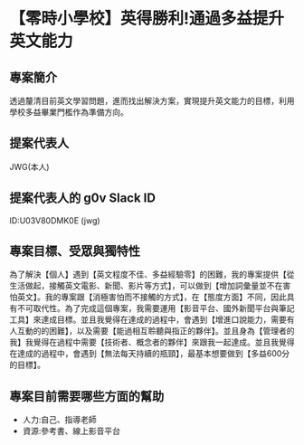 # 【零時小學校】英得勝利!通過多益提升英文能力

## 專案簡介
透過釐清目前英文學習問題，進而找出解決方案，實現提升英文能力的目標，利用學校多益畢業門檻作為準備方向。

## 提案代表人
JWG(本人)

## 提案代表人的 g0v Slack ID
ID:U03V80DMK0E (jwg)

## 專案目標、受眾與獨特性
為了解決【個人】遇到【英文程度不佳、多益經驗零】的困難，我的專案提供【從生活做起，接觸英文電影、新聞、影片等方式】，可以做到【增加詞彙量並不在害怕英文】。我的專案跟【消極害怕而不接觸的方式】，在【態度方面】不同，因此具有不可取代性。為了完成這個專案，我需要運用【影音平台、國外新聞平台與筆記工具】來達成目標。並且我覺得在達成的過程中，會遇到【增進口說能力，需要有人互動的的困難】，以及需要【能過相互聆聽與指正的夥伴】。並且身為【管理者的我】我覺得在過程中需要【技術者、概念者的夥伴】來跟我一起達成。並且我覺得在達成的過程中，會遇到【無法每天持續的瓶頸】，最基本想要做到【多益600分的目標】。

## 專案目前需要哪些方面的幫助
* 人力:自己、指導老師
* 資源:參考書、線上影音平台

